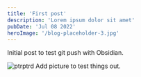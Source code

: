 ```yaml
---
title: 'First post'
description: 'Lorem ipsum dolor sit amet'
pubDate: 'Jul 08 2022'
heroImage: '/blog-placeholder-3.jpg'
---
```


Initial post to test git push with Obsidian. 

![ptrptrd](<file:////home/ptrd/Documents/ptrptrd/ptrptrd.png>)
Add picture to test things out. 